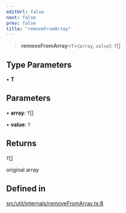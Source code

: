 ```yaml
---
editUrl: false
next: false
prev: false
title: "removeFromArray"
---
```


> **removeFromArray**\<`T`\>(`array`, `value`): `T`[]

## Type Parameters

• **T**

## Parameters

• **array**: `T`[]

• **value**: `T`

## Returns

`T`[]

original array

## Defined in

[src/util/internals/removeFromArray.ts:8](https://github.com/fabricjs/fabric.js/blob/8748628df7e9de00ba77413bfc3ad9e9fe9d4f30/src/util/internals/removeFromArray.ts#L8)
